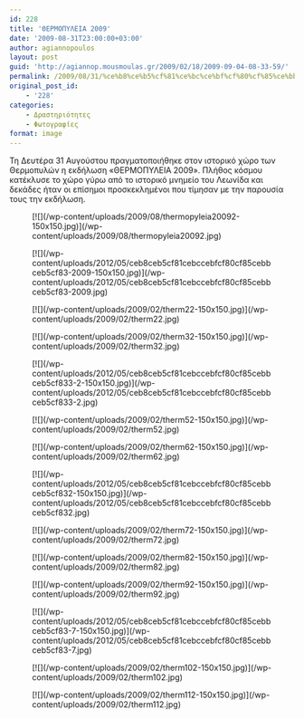 ```yaml
---
id: 228
title: 'ΘΕΡΜΟΠΥΛΕΙΑ 2009'
date: '2009-08-31T23:00:00+03:00'
author: agiannopoulos
layout: post
guid: 'http://agiannop.mousmoulas.gr/2009/02/18/2009-09-04-08-33-59/'
permalink: /2009/08/31/%ce%b8%ce%b5%cf%81%ce%bc%ce%bf%cf%80%cf%85%ce%bb%ce%b5%ce%b9%ce%b1-2009-%cf%86%cf%89%cf%84%ce%bf%ce%b3%cf%81%ce%b1%cf%86%ce%b9%ce%b5%cf%82/
original_post_id:
    - '228'
categories:
    - Δραστηριότητες
    - Φωτογραφίες
format: image
---
```


Τη Δευτέρα 31 Αυγούστου πραγματοποιήθηκε στον ιστορικό χώρο των Θερμοπυλών η εκδήλωση «ΘΕΡΜΟΠΥΛΕΙΑ 2009». Πλήθος κόσμου κατέκλυσε το χώρο γύρω από το ιστορικό μνημείο του Λεωνίδα και δεκάδες ήταν οι επίσημοι προσκεκλημένοι που τίμησαν με την παρουσία τους την εκδήλωση.

<div class="gallery galleryid-228 gallery-columns-3 gallery-size-thumbnail" id="gallery-8"><figure class="gallery-item"><div class="gallery-icon portrait"> [![](/wp-content/uploads/2009/08/thermopyleia20092-150x150.jpg)](/wp-content/uploads/2009/08/thermopyleia20092.jpg) </div></figure><figure class="gallery-item"><div class="gallery-icon landscape"> [![](/wp-content/uploads/2012/05/ceb8ceb5cf81cebccebfcf80cf85cebbceb5cf83-2009-150x150.jpg)](/wp-content/uploads/2012/05/ceb8ceb5cf81cebccebfcf80cf85cebbceb5cf83-2009.jpg) </div></figure><figure class="gallery-item"><div class="gallery-icon landscape"> [![](/wp-content/uploads/2009/02/therm22-150x150.jpg)](/wp-content/uploads/2009/02/therm22.jpg) </div></figure><figure class="gallery-item"><div class="gallery-icon landscape"> [![](/wp-content/uploads/2009/02/therm32-150x150.jpg)](/wp-content/uploads/2009/02/therm32.jpg) </div></figure><figure class="gallery-item"><div class="gallery-icon landscape"> [![](/wp-content/uploads/2012/05/ceb8ceb5cf81cebccebfcf80cf85cebbceb5cf833-2-150x150.jpg)](/wp-content/uploads/2012/05/ceb8ceb5cf81cebccebfcf80cf85cebbceb5cf833-2.jpg) </div></figure><figure class="gallery-item"><div class="gallery-icon landscape"> [![](/wp-content/uploads/2009/02/therm52-150x150.jpg)](/wp-content/uploads/2009/02/therm52.jpg) </div></figure><figure class="gallery-item"><div class="gallery-icon portrait"> [![](/wp-content/uploads/2009/02/therm62-150x150.jpg)](/wp-content/uploads/2009/02/therm62.jpg) </div></figure><figure class="gallery-item"><div class="gallery-icon portrait"> [![](/wp-content/uploads/2012/05/ceb8ceb5cf81cebccebfcf80cf85cebbceb5cf832-150x150.jpg)](/wp-content/uploads/2012/05/ceb8ceb5cf81cebccebfcf80cf85cebbceb5cf832.jpg) </div></figure><figure class="gallery-item"><div class="gallery-icon landscape"> [![](/wp-content/uploads/2009/02/therm72-150x150.jpg)](/wp-content/uploads/2009/02/therm72.jpg) </div></figure><figure class="gallery-item"><div class="gallery-icon portrait"> [![](/wp-content/uploads/2009/02/therm82-150x150.jpg)](/wp-content/uploads/2009/02/therm82.jpg) </div></figure><figure class="gallery-item"><div class="gallery-icon landscape"> [![](/wp-content/uploads/2009/02/therm92-150x150.jpg)](/wp-content/uploads/2009/02/therm92.jpg) </div></figure><figure class="gallery-item"><div class="gallery-icon landscape"> [![](/wp-content/uploads/2012/05/ceb8ceb5cf81cebccebfcf80cf85cebbceb5cf83-7-150x150.jpg)](/wp-content/uploads/2012/05/ceb8ceb5cf81cebccebfcf80cf85cebbceb5cf83-7.jpg) </div></figure><figure class="gallery-item"><div class="gallery-icon landscape"> [![](/wp-content/uploads/2009/02/therm102-150x150.jpg)](/wp-content/uploads/2009/02/therm102.jpg) </div></figure><figure class="gallery-item"><div class="gallery-icon landscape"> [![](/wp-content/uploads/2009/02/therm112-150x150.jpg)](/wp-content/uploads/2009/02/therm112.jpg) </div></figure> </div>